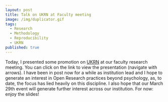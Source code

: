 ```yaml
---
layout: post
title: Talk on UKRN at Faculty meeting
image: /img/duplicator.gif
tags:
  - Research
  - Methodology
  - Reproducibility
  - UKRN
published: true
---
```


Today, I presented some promotion on [UKRN](https://tvpollet.github.io/faculty_ukrn_talk/Lecture_open_science_faculty.html#1) at our faculty research meeting. You can click on the link to view the presentation (navigate with arrows). I have been in post now for a while as institution lead and I hope to generate an interest in Open Research practices beyond psychology, as, to date, the focus has lied heavily on this discipline. I also hope that our March 29th event will generate further interest across our institution. For now: enjoy the slides!